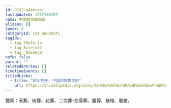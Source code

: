 ```yaml
---
id: 0157-a4tmreoj
lastUpdated: 1757166787
name: 中国的殡葬民俗
aliases: []
layer: 2
categoryId: cat_uWLHUZtI
tagIds:
  - tag_TRpfu-I4
  - tag_6irejv37
  - tag__NZec6vQ
nsfw: false
parent: ""
relatedEntries: []
timelineEvents: []
titledLinks:
  - title: "相关链接: 中国的殡葬民俗"
    url: https://zh.wikipedia.org/wiki/%E4%B8%AD%E5%9C%8B%E6%AE%AF%E8%91%AC%E5%8F%B2
---
```


搜索：天葬、树葬、花葬、二次葬-拾骨葬、腹葬、悬棺、厝棺。